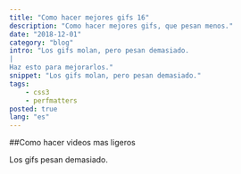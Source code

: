 ```yaml
---
title: "Como hacer mejores gifs 16"
description: "Como hacer mejores gifs, que pesan menos."
date: "2018-12-01"
category: "blog"
intro: "Los gifs molan, pero pesan demasiado.
|
Haz esto para mejorarlos."
snippet: "Los gifs molan, pero pesan demasiado."
tags:
    - css3
    - perfmatters
posted: true
lang: "es"
---
```


##Como hacer videos mas ligeros

Los gifs pesan demasiado.
